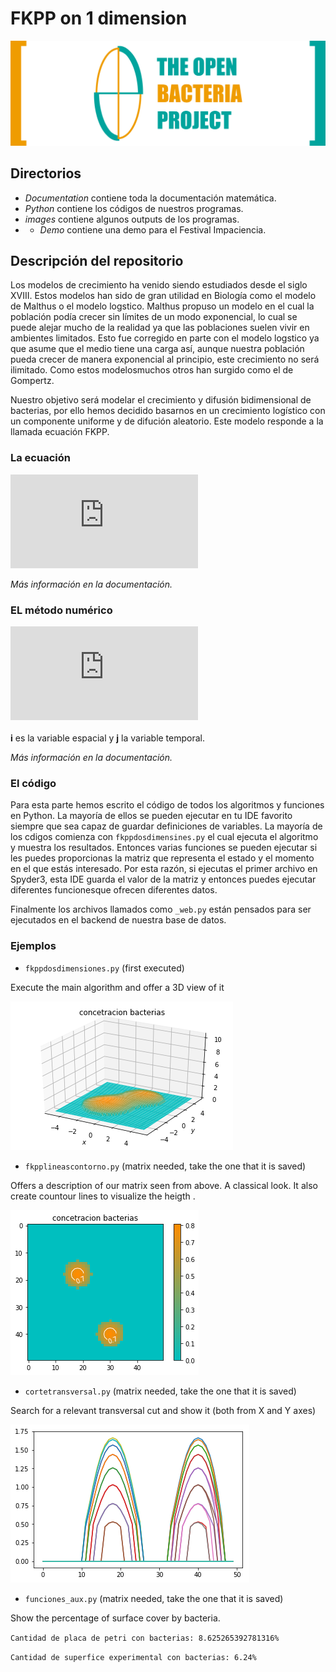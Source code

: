 # FKPP on 1 dimension

![](https://raw.githubusercontent.com/TheOpenBacteriaProject/Branding/master/Documentation-Media/Document-Header.png)

## Directorios

* *Documentation* contiene toda la documentación matemática.
* *Python* contiene los códigos de nuestros programas.
* *images* contiene algunos outputs de los programas.
* * *Demo* contiene una demo para el Festival Impaciencia.

## Descripción del repositorio

Los modelos de crecimiento ha venido siendo estudiados desde el siglo XVIII. Estos modelos han sido de gran utilidad en Biología como el modelo de Malthus o el modelo logstico. Malthus propuso un modelo en el cual la población podía crecer sin límites de un modo exponencial, lo cual se puede alejar mucho de la realidad ya que las poblaciones suelen vivir en ambientes limitados. Esto fue corregido en parte con el modelo logstico ya que asume que el medio tiene una carga así, aunque nuestra población pueda crecer de manera exponencial al principio, este crecimiento no será ilimitado. Como estos modelosmuchos otros han surgido como el de Gompertz.

Nuestro objetivo será modelar el crecimiento y difusión bidimensional de bacterias, por ello hemos decidido basarnos en un crecimiento logístico con un componente uniforme y de difución aleatorio. Este modelo responde a la llamada ecuación FKPP.

### La ecuación
![Primera ecuación](https://latex.codecogs.com/gif.latex?u_%7Bt%7D%3DD%20u_%7Bxx%7D%20&plus;%20ru%281-u%29)

*Más información en la documentación.*

### EL método numérico

![Segunda ecuación](https://latex.codecogs.com/gif.latex?u%5E%7Bi%7D_%7Bj&plus;1%7D%3Du%5E%7Bi%7D_%7Bj%7D&plus;%5Cfrac%7BkD%7D%7Bh%5E%7B2%7D%7D%20u%5E%7Bi&plus;1%7D_%7Bj%7D%20&plus;%20%5Cfrac%7Bk%7D%7Bh%5E%7B2%7D%7D%28rh%5E%7B2%7D-rh%5E%7B2%7Du%5E%7Bi%7D_%7Bj%7D-2D%29%20u%5E%7Bi%7D_%7Bj%7D%20&plus;%20%5Cfrac%7BkD%7D%7Bh%5E%7B2%7D%7Du%5E%7Bi-1%7D_%7Bj%7D)
<br><br>
**i** es la variable espacial y **j** la variable temporal.

*Más información en la documentación.*

### El código

Para esta parte hemos escrito el código de todos los algoritmos y funciones en Python. La mayoría de ellos se pueden ejecutar en tu IDE favorito siempre que sea capaz de guardar definiciones de variables. La mayoría de los cdigos comienza con ``fkppdosdimensines.py`` el cual ejecuta el algoritmo y muestra los resultados. Entonces varias funciones se pueden ejecutar si les puedes proporcionas la matriz que representa el estado y el momento en el que estás interesado. Por esta razón, si ejecutas el primer archivo en Spyder3, esta IDE guarda el valor de la matriz y entonces puedes ejecutar diferentes funcionesque ofrecen diferentes datos.

Finalmente los archivos llamados como ``_web.py`` están pensados para ser ejecutados en el backend de nuestra base de datos.

### Ejemplos

- ``fkppdosdimensiones.py`` (first executed)

Execute the main algorithm and offer a 3D view of it

![3d output](https://github.com/TheOpenBacteriaProject/FKPP/blob/master/images/3dvision.png)

- ``fkpplineascontorno.py`` (matrix needed, take the one that it is saved)

Offers a description of our matrix seen from above. A classical look. It also create countour lines to visualize the heigth
.

![countour lines](https://github.com/TheOpenBacteriaProject/FKPP/blob/master/images/contorno.png)

- ``cortetransversal.py`` (matrix needed, take the one that it is saved)

Search for a relevant transversal cut and show it (both from X and Y axes)

![t. cut](https://github.com/TheOpenBacteriaProject/FKPP/blob/master/images/corte.png)

- ``funciones_aux.py`` (matrix needed, take the one that it is saved)

Show the percentage of surface cover by bacteria.

  ``Cantidad de placa de petri con bacterias: 8.625265392781316%``
  
  ``Cantidad de superfice experimental con bacterias: 6.24%``

